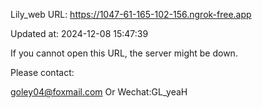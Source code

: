 Lily_web URL: https://1047-61-165-102-156.ngrok-free.app

Updated at: 2024-12-08 15:47:39

If you cannot open this URL, the server might be down.

Please contact: 

goley04@foxmail.com Or Wechat:GL_yeaH